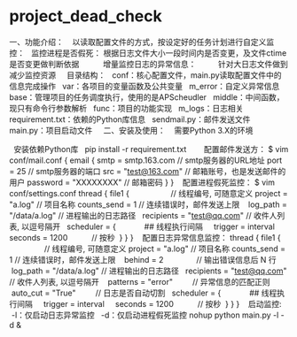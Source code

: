 # project_dead_check
一、功能介绍：
    以读取配置文件的方式，按设定好的任务计划进行自定义监控：
        监控进程是否假死：
          根据日志文件大小一段时间内是否变更，及文件ctime是否变更做判断依据
    
        增量监控日志的异常信息：
          针对大日志文件做到减少监控资源
    
    目录结构：
    conf：核心配置文件，main.py读取配置文件中的信息完成操作
    var：各项目的变量函数及公共变量
    m_error：自定义异常信息
    base：管理项目的任务调度执行，使用的是APScheudler
    middle：中间函数，现只有命令行参数解析
    func：项目的功能实现
    m_logs：日志相关
    requirement.txt：依赖的Python库信息
    sendmail.py：邮件发送文件
    main.py：项目启动文件
    
二、安装及使用：
    需要Python 3.X的环境
    
    安装依赖Python库
    pip install -r requirement.txt
    
    配置邮件发送方：
$ vim conf/mail.conf
{
  email {
    smtp = smtp.163.com      // smtp服务器的URL地址
    port = 25                // smtp服务器的端口
    src = "test@163.com"     // 邮箱账号，也是发送邮件的用户
    password = "XXXXXXXX"    // 邮箱密码
  }
}
    配置进程假死监控：
$ vim conf/settings.conf
thread {
  file1 {                     // 线程编号, 可随意定义
    project = "a.log"         // 项目名称
    counts_send = 1           // 连续错误时，邮件发送上限
    log_path = "/data/a.log"  // 进程输出的日志路径
    recipients = "test@qq.com" // 收件人列表, 以逗号隔开
    scheduler = {              ## 线程执行间隔
      trigger = interval
      seconds = 1200           // 按秒 
      }
  }
}
    配置日志异常信息监控：
thread {
  file1 {                     // 线程编号, 可随意定义
    project = "a.log"         // 项目名称
    counts_send = 1           // 连续错误时，邮件发送上限
    behind = 2                // 输出错误信息后 N 行
    log_path = "/data/a.log"  // 进程输出的日志路径
    recipients = "test@qq.com" // 收件人列表, 以逗号隔开
    patterns = "error"         // 异常信息的匹配正则
    auto_cut = "True"          // 日志是否自动切割
    scheduler = {              ## 线程执行间隔
      trigger = interval
      seconds = 1200           // 按秒 
      }
  }
}
    启动监控:
    -l：仅启动日志异常监控
    -d：仅启动进程假死监控
    nohup python main.py -l -d &
